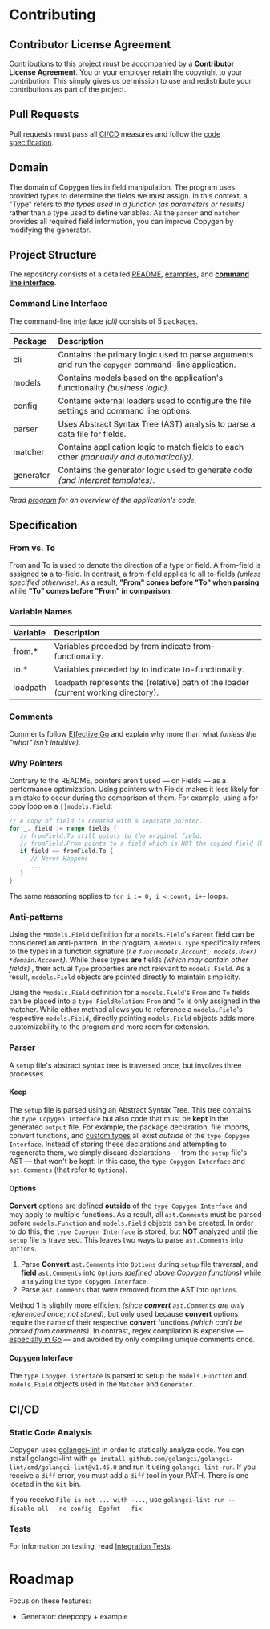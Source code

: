 # Contributing

## Contributor License Agreement
 
Contributions to this project must be accompanied by a **Contributor License Agreement**. You or your employer retain the copyright to your contribution. This simply gives us permission to use and redistribute your contributions as part of the project.

## Pull Requests

Pull requests must pass all [CI/CD](#cicd) measures and follow the [code specification](#specification).

## Domain

The domain of Copygen lies in field manipulation. The program uses provided types to determine the fields we must assign. In this context, a "Type" refers to _the types used in a function (as parameters or results)_ rather than a type used to define variables. As the `parser` and `matcher` provides all required field information, you can improve Copygen by modifying the generator.

## Project Structure

The repository consists of a detailed [README](README.md), [examples](/examples/), and [**command line interface**](/cli/).

### Command Line Interface

The command-line interface _(cli)_ consists of 5 packages.

| Package   | Description                                                                                        |
| :-------- | :------------------------------------------------------------------------------------------------- |
| cli       | Contains the primary logic used to parse arguments and run the `copygen` command-line application. |
| models    | Contains models based on the application's functionality _(business logic)_.                       |
| config    | Contains external loaders used to configure the file settings and command line options.            |
| parser    | Uses Abstract Syntax Tree (AST) analysis to parse a data file for fields.                          |
| matcher   | Contains application logic to match fields to each other _(manually and automatically)_.           |
| generator | Contains the generator logic used to generate code _(and interpret templates)_.                    |

_Read [program](examples/program/README.md) for an overview of the application's code._

## Specification

### From vs. To

From and To is used to denote the direction of a type or field. A from-field is assigned **to** a to-field. In contrast, a from-field applies to all to-fields _(unless specified otherwise)_. As a result, **"From" comes before "To" when parsing** while **"To" comes before "From" in comparison**.

### Variable Names

| Variable | Description                                                                          |
| :------- | :----------------------------------------------------------------------------------- |
| from.*   | Variables preceded by from indicate from-functionality.                              |
| to.*     | Variables preceded by to indicate to-functionality.                                  |
| loadpath | `loadpath` represents the (relative) path of the loader (current working directory). |

### Comments

Comments follow [Effective Go](https://golang.org/doc/effective_go#commentary) and explain why more than what _(unless the "what" isn't intuitive)_.

### Why Pointers

Contrary to the README, pointers aren't used — on Fields — as a performance optimization. Using pointers with Fields makes it less likely for a mistake to occur during the comparison of them. For example, using a for-copy loop on a `[]models.Field`:

```go
// A copy of field is created with a separate pointer.
for _, field := range fields {
   // fromField.To still points to the original field.
   // fromField.From points to a field which is NOT the copied field (but has the same values).
   if field == fromField.To {
      // Never Happens
      ...
   }
}
```

The same reasoning applies to `for i := 0; i < count; i++` loops.

### Anti-patterns

Using the `*models.Field` definition for a `models.Field`'s `Parent` field can be considered an anti-pattern. In the program, a `models.Type` specifically refers to the types in a function signature _(i.e `func(models.Account, models.User) *domain.Account`)_. While these types **are** fields _(which may contain other fields)_ , their actual `Type` properties are not relevant to `models.Field`. As a result, `models.Field` objects are pointed directly to maintain simplicity.

Using the `*models.Field` definition for a `models.Field`'s `From` and `To` fields can be placed into a `type FieldRelation`: `From` and `To` is only assigned in the matcher. While either method allows you to reference a `models.Field`'s respective `models.Field`, directly pointing `models.Field` objects adds more customizability to the program and more room for extension.

### Parser

A `setup` file's abstract syntax tree is traversed once, but involves three processes.

#### Keep

The `setup` file is parsed using an Abstract Syntax Tree. This tree contains the `type Copygen Interface` but also code that must be **kept** in the generated `output` file. For example, the package declaration, file imports, convert functions, and [custom types](README.md#custom-types) all exist _outside_ of the `type Copygen Interface`. Instead of storing these declarations and attempting to regenerate them, we simply discard declarations — from the `setup` file's AST — that won't be kept: In this case, the `type Copygen Interface` and `ast.Comments` (that refer to `Options`).

#### Options

**Convert** options are defined **outside** of the `type Copygen Interface` and may apply to multiple functions. As a result, all `ast.Comments` must be parsed before `models.Function` and `models.Field` objects can be created. In order to do this, the `type Copygen Interface` is stored, but **NOT** analyzed until the `setup` file is traversed. This leaves two ways to parse `ast.Comments` into `Options`.

1. Parse **Convert** `ast.Comments` into `Options` during `setup` file traversal, and **field** `ast.Comments` into `Options` _(defined above Copygen functions)_ while analyzing the `type Copygen Interface`.
2. Parse `ast.Comments` that were removed from the AST into `Options`.

Method **1** is slightly more efficient _(since **convert** `ast.Comments` are only referenced once; not stored)_, but only used because **convert** options require the name of their respective **convert** functions _(which can't be parsed from comments)_. In contrast, regex compilation is expensive — [especially in Go](https://github.com/mariomka/regex-benchmark#performance) — and avoided by only compiling unique comments once.

#### Copygen Interface

The `type Copygen interface` is parsed to setup the `models.Function` and `models.Field` objects used in the `Matcher` and `Generator`.

## CI/CD

### Static Code Analysis

Copygen uses [golangci-lint](https://github.com/golangci/golangci-lint) in order to statically analyze code. You can install golangci-lint with `go install github.com/golangci/golangci-lint/cmd/golangci-lint@v1.45.0` and run it using `golangci-lint run`. If you receive a `diff` error, you must add a `diff` tool in your PATH. There is one located in the `Git` bin.

If you receive `File is not ... with -...`, use `golangci-lint run --disable-all --no-config -Egofmt --fix`.

### Tests

For information on testing, read [Integration Tests](examples/tests/).

# Roadmap

Focus on these features:
   - Generator: deepcopy + example